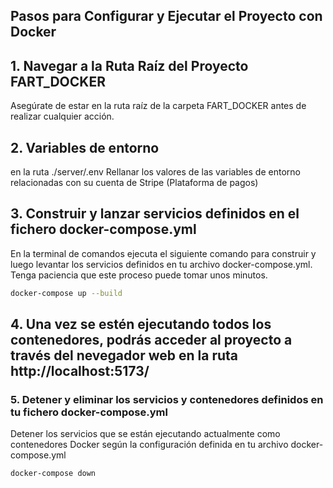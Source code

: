## Pasos para Configurar y Ejecutar el Proyecto con Docker

## 1. Navegar a la Ruta Raíz del Proyecto FART_DOCKER
Asegúrate de estar en la ruta raíz de la carpeta FART_DOCKER antes de realizar cualquier acción.

## 2. Variables de entorno
en la ruta ./server/.env
Rellanar los valores de las variables de entorno relacionadas con su cuenta de Stripe (Plataforma de pagos)

## 3. Construir y lanzar servicios definidos en el fichero docker-compose.yml
En la terminal de comandos ejecuta el siguiente comando para construir y luego levantar los servicios definidos en tu archivo docker-compose.yml. Tenga paciencia que este proceso puede tomar unos minutos.

```bash
docker-compose up --build
```

## 4. Una vez se estén ejecutando todos los contenedores, podrás acceder al proyecto a través del nevegador web en la ruta http://localhost:5173/

### 5.  Detener y eliminar los servicios y contenedores definidos en tu fichero docker-compose.yml
Detener los servicios que se están ejecutando actualmente como contenedores Docker según la configuración definida en tu archivo docker-compose.yml

```bash
docker-compose down
```
